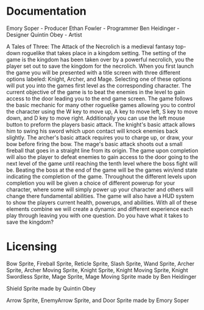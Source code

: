 # Documentation

Emory Soper - Producer
Ethan Fowler - Programmer
Ben Heidinger - Designer
Quintin Obey - Artist

A Tales of Three: The Attack of the Necrolich is a medieval fantasy top-down roguelike that takes place in a kingdom setting. The setting of the game is the kingdom has been taken over by a powerful necrolich, you the player set out to save the kingdom for the necrolich. When you first launch the game you will be presented with a title screen with three different options labeled: Knight, Archer, and Mage. Selecting one of these options will put you into the games first level as the corresponding character. The current objective of the game is to beat the enemies in the level to gain access to the door leading you to the end game screen. The game follows the basic mechanic for many other roguelike games allowing you to control the character using the W key to move up, A key to move left, S key to move down, and D key to move right. Additionally you can use the left mouse button to preform the players basic attack. The knight's basic attack allows him to swing his sword which upon contact will knock enemies back slightly. The archer's basic attack requires you to charge up, or draw, your bow before firing the bow. The mage's basic attack shoots out a small fireball that goes in a straight line from its origin. The game upon completion will also the player to defeat enemies to gain access to the door going to the next level of the game until reaching the tenth level where the boss fight will be. Beating the boss at the end of the game will be the games win/end state indicating the completion of the game. Throughout the different levels upon completion you will be given a choice of different powerup for your character, where some will simply power up your character and others will change there fundamental abilities. The game will also have a HUD system to show the players current health, powerups, and abilities. With all of these elements combine we will create a dynamic and different experience each play through leaving you with one question. Do you have what it takes to save the kingdom?

# Licensing 

Bow Sprite, Fireball Sprite, Reticle Sprite, Slash Sprite, Wand Sprite, Archer Sprite, Archer Moving Sprite, Knight Sprite, Knight Moving Sprite, Knight Swordless Sprite, Mage Sprite, Mage Moving Sprite made by Ben Heidinger

Shield Sprite made by Quintin Obey

Arrow Sprite, EnemyArrow Sprite, and Door Sprite made by Emory Soper
